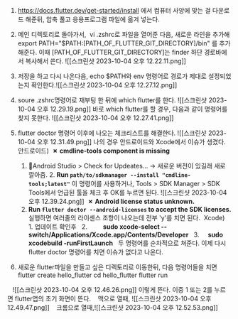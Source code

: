 1. https://docs.flutter.dev/get-started/install 에서 컴퓨터 사양에 맞는 걸 다운로드 해준뒤, 압축 풀고 응용프로그램 파일에 옮겨 넣는다.
2. 메인 디렉토리로 돌아가서,  vi .zshrc로 파일을 열어준 다음, 새로운 라인을 추가해 export PATH="$PATH:[PATH_OF_FLUTTER_GIT_DIRECTORY]/bin"
를 추가해준다. 이때 [PATH_OF_FLUTTER_GIT_DIRECTORY]는 finder 하단 경로바에서 복사해서 쓴다.
	![[스크린샷 2023-10-04 오후 12.22.11.png]]
3. 저장을 하고 다시 나온다음, echo $PATH와 env 명령어로 경로가 제대로 설정되었는지 확인한다.![[스크린샷 2023-10-04 오후 12.27.12.png]]
4. soure .zshrc명령어로 재부팅 한 뒤에 which flutter를 한다.
	![[스크린샷 2023-10-04 오후 12.29.19.png]]
	바로 which flutter를 할 경우, 다음과 같이 명령어를 찾지 못한다. 
	![[스크린샷 2023-10-04 오후 12.27.41.png]]
5. flutter doctor 명령어 이후에 나오는 체크리스트를 해결한다. ![[스크린샷 2023-10-04 오후 12.31.49.png]]
	나의 경우 안드로이드와 Xcode에서 이슈가 생겼다. 
	안드로이드)
	 **✗** **cmdline-tools component is missing**
	1. Android Studio > Check for Updeates... -> 새로운 버전이 있길래 새로 깔아줌.
	2. **Run `path/to/sdkmanager --install "cmdline-tools;latest"`** 이 명령어를 사용하거나, Tools > SDK Manager > SDK Tools에서 언급된 툴을 체크 후 OK를 누르면 된다. ![[스크린샷 2023-10-04 오후 12.39.24.png]]
	 **✗** **Android license status unknown.**
	 1.  **Run `flutter doctor --android-licenses` to accept the SDK licenses.** 실행하면 여러줄의 라이센스 조항이 나오는데 전부 'y'를 치면 된다.
	 Xcode)
	  1. 업데이트 확인후
	  2.         **sudo xcode-select --switch/Applications/Xcode.app/Contents/Developer**
	  3.      **sudo xcodebuild -runFirstLaunch**
	  두 명령어를 순차적으로 쳐준다.
이제 다시 flutter doctor 명령어를 치면 이슈가 없다고 나온다.


6. 새로운 flutter파일을 만들고 싶은 디렉토리로 이동한뒤, 다음 명령어들을 치면
	flutter create hello_flutter
	cd hello_flutter
	flutter run

   ![[스크린샷 2023-10-04 오후 12.46.26.png]] 이렇게 뜬다. 이중 1 또는 2를 누르면 flutter앱의 초기 화면이 뜬다.
   맥으로 열때, ![[스크린샷 2023-10-04 오후 12.49.47.png]]
   크롬으로 열때,![[스크린샷 2023-10-04 오후 12.52.53.png]]